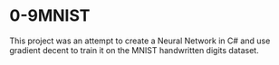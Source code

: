 # 0-9MNIST
This project was an attempt to create a Neural Network in C# and use gradient decent to train it on the MNIST handwritten digits dataset.
